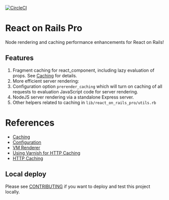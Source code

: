 [![CircleCI](https://circleci.com/gh/shakacode/react_on_rails_pro.svg?style=svg&circle-token=faed0841684a8e88fcf06945ef2b62ded3b124a8)](https://circleci.com/gh/shakacode/react_on_rails_pro)

# React on Rails Pro

Node rendering and caching performance enhancements for React on Rails!

## Features

1. Fragment caching for react_component, including lazy evaluation of props. See 
[Caching](./docs/caching.md) for details.
2. More efficient server rendering:
  1. Configuration option `prerender_caching` which will turn on caching of all requests to evaluation JavaScript code for server rendering.
  2. NodeJS server rendering via a standalone Express server.
  3. Other helpers related to caching in `lib/react_on_rails_pro/utils.rb`

# References

* [Caching](./docs/caching.md)
* [Configuration](./docs/configuration.md)
* [VM Renderer](./docs/vm-renderer.md)
* [Using Varnish for HTTP Caching](./docs/vm-renderer-with-varnish.md)
* [HTTP Caching](./docs/http-caching.md)

## Local deploy

Please see [CONTRIBUTING](CONTRIBUTING.md) if you want to deploy and test this project locally.

